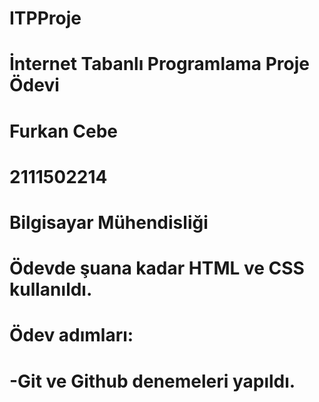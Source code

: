 # ITPProje
# İnternet Tabanlı Programlama Proje Ödevi
# Furkan Cebe
# 2111502214
# Bilgisayar Mühendisliği
#
# Ödevde şuana kadar HTML ve CSS kullanıldı.
#
# Ödev adımları:
# -Git ve Github denemeleri yapıldı.
